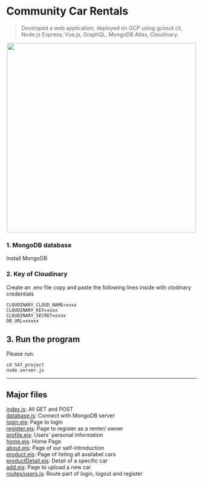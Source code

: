 # Community Car Rentals

> Developed a web application, deployed on GCP using gcloud cli, Node.js Express, Vue.js, GraphQL, MongoDB Atlas, Cloudinary.
<p align="center"><img src="READMEIMG/Home.png" width="500" /></p>


### 1. MongoDB database
Install MongoDB

### 2. Key of Cloudinary
Create an .env file copy and paste the following lines inside with clodinary credentials
```
CLOUDINARY_CLOUD_NAME=xxxx
CLOUDINARY_KEY=xxxx
CLOUDINARY_SECRET=xxxx
DB_URL=xxxxx
```

## 3. Run the program

Please run:
```shell
cd 547_project
node server.js
```

---
## Major files
[index.js](index.js): All GET and POST <br>
[database.js](database.js): Connect with MongoDB server<br>
[login.ejs](login.ejs): Page to login<br>
[register.ejs](register.ejs): Page to register as a renter/ owner<br>
[profile.ejs](profile.ejs): Users' personal information<br>
[home.ejs](home.ejs): Home Page<br>
[about.ejs](about.ejs): Page of our self-introduction<br>
[product.ejs](product.ejs): Page of listing all availabel cars<br>
[productDetail.ejs](productDetail.ejs): Detail of a specific car<br>
[add.ejs](add.ejs): Page to upload a new car<br>
[routes/users.js](routes/users.js): Route part of login, logout and register<br>